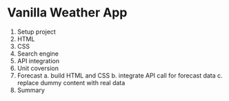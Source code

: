 # Vanilla Weather App

1. Setup project
2. HTML
3. CSS
4. Search engine
5. API integration
6. Unit coversion
7. Forecast
   a. build HTML and CSS
   b. integrate API call for forecast data
   c. replace dummy content with real data
8. Summary
